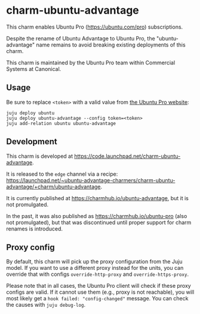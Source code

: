 # charm-ubuntu-advantage

This charm enables Ubuntu Pro (https://ubuntu.com/pro) subscriptions.

Despite the rename of Ubuntu Advantage to Ubuntu Pro, the "ubuntu-advantage"
name remains to avoid breaking  existing deployments of this charm.

This charm is maintained by the Ubuntu Pro team within Commercial Systems at
Canonical.

## Usage

Be sure to replace `<token>` with a valid value from
[the Ubuntu Pro website](https://ubuntu.com/pro):

    juju deploy ubuntu
    juju deploy ubuntu-advantage --config token=<token>
    juju add-relation ubuntu ubuntu-advantage

## Development

This charm is developed at https://code.launchpad.net/charm-ubuntu-advantage.

It is released to the `edge` channel via a recipe:
https://launchpad.net/~ubuntu-advantage-charmers/charm-ubuntu-advantage/+charm/ubuntu-advantage.

It is currently published at https://charmhub.io/ubuntu-advantage, but it is
not promulgated.

In the past, it was also published as https://charmhub.io/ubuntu-pro (also
not promulgated), but that was discontinued until proper support for charm
renames is introduced.

## Proxy config

By default, this charm will pick up the proxy configuration from the Juju
model. If you want to use a different proxy instead for the units, you can
override that with configs `override-http-proxy` and `override-https-proxy`.

Please note that in all cases, the Ubuntu Pro client will check if these proxy
configs are valid. If it cannot use them (e.g., proxy is not reachable), you
will most likely get a `hook failed: "config-changed"` message. You can check
the causes with `juju debug-log`.
